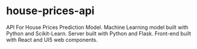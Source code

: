 # house-prices-api
API For House Prices Prediction Model.
Machine Learning model built with Python and Scikit-Learn.  Server built with Python and Flask.  Front-end built with React and UI5 web components.
